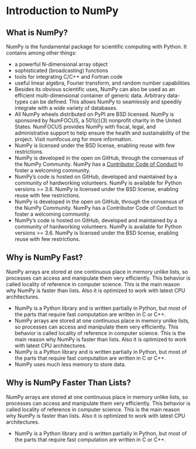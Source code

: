 # Introduction to NumPy

## What is NumPy?

NumPy is the fundamental package for scientific computing with Python. It contains among other things:
 - a powerful N-dimensional array object
 - sophisticated (broadcasting) functions
 - tools for integrating C/C++ and Fortran code
 - useful linear algebra, Fourier transform, and random number capabilities
 - Besides its obvious scientific uses, NumPy can also be used as an efficient multi-dimensional container of generic data. Arbitrary data-types can be defined. This allows NumPy to seamlessly and speedily integrate with a wide variety of databases.
 - All NumPy wheels distributed on PyPI are BSD licensed. NumPy is sponsored by NumFOCUS, a 501(c)(3) nonprofit charity in the United States. NumFOCUS provides NumPy with fiscal, legal, and administrative support to help ensure the health and sustainability of the project. Visit numfocus.org for more information.
 - NumPy is licensed under the BSD license, enabling reuse with few restrictions.
 - NumPy is developed in the open on GitHub, through the consensus of the NumPy Community. NumPy has a [Contributor Code of Conduct](https://numpy.org/devdocs/dev/index.html#contributor-code-of-conduct) to foster a welcoming community.
 - NumPy’s code is hosted on GitHub, developed and maintained by a community of hardworking volunteers. NumPy is available for Python versions >= 3.6. NumPy is licensed under the BSD license, enabling reuse with few restrictions.
 - NumPy is developed in the open on GitHub, through the consensus of the NumPy Community. NumPy has a Contributor Code of Conduct to foster a welcoming community.
 - NumPy’s code is hosted on GitHub, developed and maintained by a community of hardworking volunteers. NumPy is available for Python versions >= 3.6. NumPy is licensed under the BSD license, enabling reuse with few restrictions.


## Why is NumPy Fast?

NumPy arrays are stored at one continuous place in memory unlike lists, so processes can access and manipulate them very efficiently. This behavior is called locality of reference in computer science. This is the main reason why NumPy is faster than lists. Also it is optimized to work with latest CPU architectures.
- NumPy is a Python library and is written partially in Python, but most of the parts that require fast computation are written in C or C++.
- NumPy arrays are stored at one continuous place in memory unlike lists, so processes can access and manipulate them very efficiently. This behavior is called locality of reference in computer science. This is the main reason why NumPy is faster than lists. Also it is optimized to work with latest CPU architectures.
- NumPy is a Python library and is written partially in Python, but most of the parts that require fast computation are written in C or C++.
- NumPy uses much less memory to store data.

## Why is NumPy Faster Than Lists?

NumPy arrays are stored at one continuous place in memory unlike lists, so processes can access and manipulate them very efficiently. This behavior is called locality of reference in computer science. This is the main reason why NumPy is faster than lists. Also it is optimized to work with latest CPU architectures.
- NumPy is a Python library and is written partially in Python, but most of the parts that require fast computation are written in C or C++.
